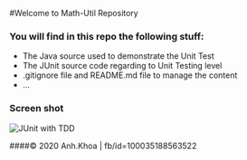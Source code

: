 #Welcome to Math-Util Repository

### You will find in this repo the following stuff:
* The Java source used to demonstrate the Unit Test
* The JUnit source code regarding to Unit Testing level
* .gitignore file and README.md file to manage the content
* ...

### Screen shot
![JUnit with TDD](https://github.com/tiensidien/mathUtil/blob/main/images/math-ulti-intro.png)

####© 2020 Anh.Khoa | fb/id=100035188563522